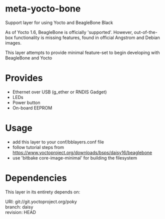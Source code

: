 meta-yocto-bone
===============

Support layer for using Yocto and BeagleBone Black 


As of Yocto 1.6, BeagleBone is officially 'supported'. However, out-of-the-box functionality is missing features, found in official Angstrom and Debian images.

This layer attempts to provide minimal feature-set to begin developing with BeagleBone and Yocto

Provides
===============
* Ethernet over USB (g_ether or RNDIS Gadget)  
* LEDs  
* Power button  
* On-board EEPROM  

Usage
===============

* add this layer to your conf/bblayers.conf file
* follow tutorial steps from https://www.yoctoproject.org/downloads/bsps/daisy16/beaglebone
* use 'bitbake core-image-minimal' for building the filesystem

Dependencies
===============

This layer in its entirety depends on:

URI: git://git.yoctoproject.org/poky  
branch: daisy  
revision: HEAD  

